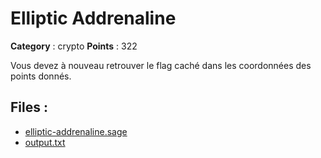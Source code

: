 # Elliptic Addrenaline

**Category** : crypto
**Points** : 322

Vous devez à nouveau retrouver le flag caché dans les coordonnées des points donnés.


## Files : 
 - [elliptic-addrenaline.sage](./elliptic-addrenaline.sage)
 - [output.txt](./output.txt)


